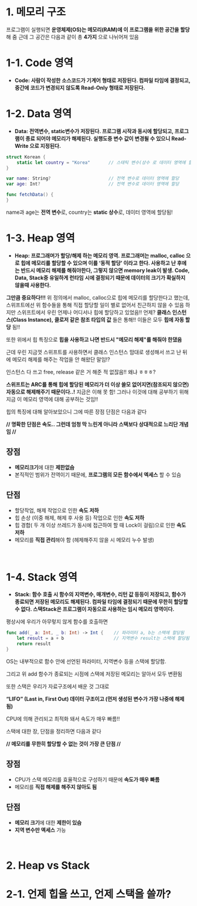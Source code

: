 # 1. 메모리 구조

프로그램이 실행되면 **운영체제(OS)는 메모리(RAM)에 이 프로그램을 위한 공간을 할당**해 줌 근데 그 공간은 다음과 같이 총 **4가지** 으로 나뉘어져 있음

# 1-1. Code 영역

- **Code: 사람이 작성한 소스코드가 기계어 형태로 저장된다.  컴파일 타임에 결정되고, 중간에 코드가 변경되지 않도록 Read-Only 형태로 저장된다.**

# 1-2. Data 영역

- **Data: 전역변수, static변수가 저장된다.  프로그램 시작과 동시에 할당되고, 프로그램이 종료 되어야 메모리가 해제된다.  실행도중 변수 값이 변경될 수 있으니 Read-Write 으로 지정된다.**

```swift
struct Korean {
    static let country = "Korea"       // 스태틱 변수(상수 로 데이터 영역에 할당
}

var name: String?                      // 전역 변수로 데이터 영역에 할당
var age: Int?                          // 전역 변수로 데이터 영역에 할당

func fetchData() {
}

```

name과 age는 **전역 변수**로, country는 **static 상수**로, 데이터 영역에 할당됨!

# 1-3. Heap 영역

- **Heap: 프로그래머가 할당/해제 하는 메모리 영역.  프로그래머는 malloc, calloc 으로 힙에 메모리를 할당할 수 있으며 이를 ‘동적 할당’ 이라고 한다.  사용하고 난 후에는 반드시 메모리 해제를 해줘야한다, 그렇지 않으면 memory leak이 발생.  Code, Data, Stack중 유일하게 런타임 시에 결정되기 때문에 데이터의 크기가 확실하지 않을때 사용한다.**

**그만큼 중요하다!!!** 위 정의에서 malloc, calloc으로 힙에 메모리를 할당한다고 했는데, 스위프트에선 위 함수들을 통해 직접 할당할 일이 별로 없어서 친근하지 않을 수 있음 하지만 스위프트에서 우린 언제나 어디서나 힙에 할당하고 있었음!! 언제? **클래스 인스턴스(Class Instance), 클로저 같은 참조 타입의 값** 들은 통해!! 이들은 모두 **힙에 자동 할당** 됨!!

또한 위에서 힙 특징으로 **힙을 사용하고 나면 반드시 "메모리 해제"를 해줘야 한댔음**

근데 우린 지금껏 스위프트를 사용하면서 클래스 인스턴스 맘대로 생성해서 쓰고 난 뒤에 메모리 해제를 해주는 작업을 안 해왔단 말임!?

인스턴스 다 쓰고 free, release 같은 거 해준 적 없잖음!! 왜냐 ㅎㅎㅎ?

**스위프트는 ARC를 통해 힙에 할당된 메모리가 더 이상 쓸모 없어지면(참조되지 않으면) 자동으로 해제해주기 때문이다..!** 지금은 이해 못 함! 그러나 이것에 대해 공부하기 위해 지금 이 메모리 영역에 대해 공부하는 것임!!

힙의 특징에 대해 알아보았으니 그에 따른 장점 단점은 다음과 같다

**// 명확한 단점은 속도.. 그런데 엄청 막 느린게 아니라 스택보다 상대적으로 느리단 개념임 //**

## 장점

- **메모리크기**에 대한 **제한없슴**
- 본직적인 범위가 전역이기 때문에, **프로그램의 모든 함수에서 엑세스** 할 수 있슴

## 단점

- 할당작업, 해제 작업으로 인한 **속도 저하**
- 힙 손상 (이중 해제, 해제 후 사용 등) 작업으로 인한 **속도 저하**
- 힙 경합( 두 개 이상 쓰레드가 동시에 접근하여 할 때 Lock이 걸림)으로 인한 **속도 저하**
- 메모리를 **직접 관리**해야 함 (헤제해주지 않을 시 메모리 누수 발생)

<br>

# 1-4. Stack 영역

- **Stack: 함수 호출 시 함수의 지역변수, 매개변수, 리턴 값 등등이 저장되고, 함수가 종료되면 저장된 메모리도 해제된다.  컴파일 타임에 결정되기 때문에 무한히 할당할 수 없다.  스택Stack은 프로그램이 자동으로 사용하는 임시 메모리 영역이다.**

평상시에 우리가 아무렇지 않게 함수를 호출하면

```swift
func add(_ a: Int, _ b: Int) -> Int {    // 파라미터 a, b는 스택에 할당됨
    let result = a + b                   // 지역변수 result는 스택에 할당됨
    return result
}
```

OS는 내부적으로 함수 안에 선언된 파라미터, 지역변수 등을 스택에 할당함.

그리고 위 add 함수가 종료되는 시점에 스택에 저장된 메모리는 알아서 모두 변환됨

또한 스택은 우리가 자료구조에서 배운 것 그대로 

**“LIFO” (Last in, First Out) 데이터 구조이고 (먼저 생성된 변수가 가장 나중에 해제됨)** 

CPU에 의해 관리되고 최적화 돼서 속도가 매우 빠름!!

스택에 대한 장, 단점을 정리하면 다음과 같다

**// 메모리를 무한히 할당할 수 없는 것이 가장 큰 단점 //**

## 장점

- CPU가 스택 메모리를 효율적으로 구성하기 때문에 **속도가 매우 빠름**
- 메모리를 **직접 해제를 해주지 않아도 됨**

## 단점

- **메모리 크기**에 대한 **제한이 있슴**
- **지역 변수만 액세스** 가능

</br>


# 2. Heap vs Stack

# 2-1. 언제 힙을 쓰고, 언제 스택을 쓸까?
